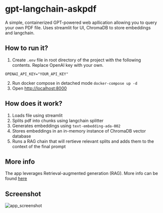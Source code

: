 # gpt-langchain-askpdf
A simple, containerized GPT-powered web apllication allowing you to query your own PDF file. Uses streamlit for UI, ChromaDB to store embeddings and langchain.

## How to run it?
1. Create `.env` file in root directory of the project with the following contents. Replace OpenAI key with your own.
```
OPENAI_API_KEY="YOUR_API_KEY"
```
2. Run docker compose in detached mode `docker-compose up -d` 
3. Open [http://localhost:8000](http://localhost:8000)


## How does it work?
1. Loads file using streamlit
2. Splits pdf into chunks using langchain splitter
3. Generates embeddings using `text-embedding-ada-002`
4. Stores embeddings in an in-memory instance of ChromaDB vector database
5. Runs a RAG chain that will rertieve relevant splits and adds them to the context of the final prompt

## More info
The app leverages Retrieval-augmented generation (RAG). More info can be found [here](https://python.langchain.com/docs/use_cases/question_answering/)

## Screenshot

![app_screenshot](https://github.com/maciejd/gpt-langchain-askpdf/assets/4822710/1ee5d257-f557-4933-9a98-d7bf98af8f3f)
